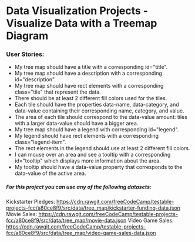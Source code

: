 # Data Visualization Projects - Visualize Data with a Treemap Diagram
### User Stories:
  - My tree map should have a title with a corresponding id="title".
  - My tree map should have a description with a corresponding id="description".
  - My tree map should have rect elements with a corresponding class="tile" that represent the data.
  - There should be at least 2 different fill colors used for the tiles.
  - Each tile should have the properties data-name, data-category, and data-value containing their corresponding name, category, and value.
  - The area of each tile should correspond to the data-value amount: tiles with a larger data-value should have a bigger area.
  - My tree map should have a legend with corresponding id="legend".
  - My legend should have rect elements with a corresponding class="legend-item".
  -  The rect elements in the legend should use at least 2 different fill colors.
  - I can mouse over an area and see a tooltip with a corresponding id="tooltip" which displays more information about the area.
  - My tooltip should have a data-value property that corresponds to the data-value of the active area.

##### For this project you can use any of the following datasets:
Kickstarter Pledges: https://cdn.rawgit.com/freeCodeCamp/testable-projects-fcc/a80ce8f9/src/data/tree_map/kickstarter-funding-data.json
Movie Sales: https://cdn.rawgit.com/freeCodeCamp/testable-projects-fcc/a80ce8f9/src/data/tree_map/movie-data.json
Video Game Sales: https://cdn.rawgit.com/freeCodeCamp/testable-projects-fcc/a80ce8f9/src/data/tree_map/video-game-sales-data.json
